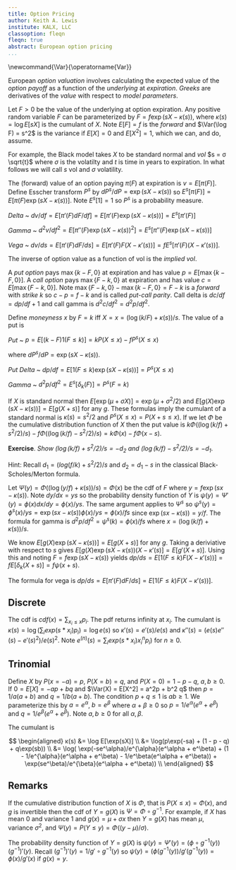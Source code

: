 ```yaml
---
title: Option Pricing
author: Keith A. Lewis
institute: KALX, LLC
classoption: fleqn
fleqn: true
abstract: European option pricing
...
```


\newcommand{\Var}{\operatorname{Var}}

European _option valuation_ involves calculating the expected value of
the _option payoff_ as a function of the _underlying_ at _expiration_.
_Greeks_ are derivatives of the _value_ with respect to _model parameters_.

Let $F > 0$ be the value of the underlying at option expiration.
Any positive random variable $F$ can be parameterized by
$F = f \exp(s X - κ(s))$, where $κ(s) = \log E[s X]$ is the cumulant of $X$.
Note $E[F] = f$ is the _forward_ and $\Var(\log F) = s^2$ is the variance
if $E[X] = 0$ and $E[X^2] = 1$, which we can, and do, assume.

For example, the Black model takes $X$ to be standard normal and  _vol_ 
$s = σ \sqrt{t}$ where $σ$ is the volatilty and $t$ is time in years to expiration.
In what follows we will call $s$ vol and $σ$ volatility.

The (forward) value of an option paying $π(F)$ at expiration is $v = E[π(F)]$.
Define Esscher transform $P^s$ by $dP^s/dP = \exp(s X - κ(s))$ 
so $E^s[π(F)] = E[π(F)\exp(s X - κ(s))]$. Note $E^s[1] = 1$ so $P^s$ is a probability measure.

_Delta_ 
  ~ $dv/df = E[π'(F) dF/df] = E[π'(F)\exp(s X - κ(s))] = E^s[π'(F)]$

_Gamma_ 
  ~ $d^2v/df^2 = E[π''(F)\exp(s X - κ(s))^2] = E^s[π''(F)\exp(s X - κ(s))]$ 

_Vega_
  ~ $dv/ds = E[π'(F) dF/ds] = E[π'(F)F(X - κ'(s))] = fE^s[π'(F)(X - κ'(s))]$.

The inverse of option value as a function of vol is the _implied vol_.

A _put option_ pays $\max\{k - F,0\}$ at expiration and has value $p = E[\max\{k - F,0\}]$.
A _call option_ pays $\max\{F - k, 0\}$ at expiration and has value $c = E[\max\{F - k, 0\}]$.
Note $\max\{F - k, 0\} - \max\{k - F,0\} = F - k$ is a _forward_ with _strike_ $k$ so
$c - p = f - k$ and is called _put-call parity_. 
Call delta is $dc/df = dp/df + 1$ and call gamma is $d^2c/df^2 = d^2p/df^2$.

Define _moneyness_ $x$ by $F = k$ iff $X = x = (\log(k/F) + κ(s))/s$.
The value of a put is

_Put_
  ~ $p = E[(k - F)1(F\le k)] = k P(X \le x) - f P^s(X \le x)$

where $dP^s/dP = \exp(s X - κ(s))$.

_Put Delta_
  ~ $dp/df = E[1(F \le k)\exp(s X - κ(s))] = P^s(X \le x)$ 

_Gamma_
  ~ $d^2p/df^2 = E^s[δ_k(F)] = P^s(F = k)$

If $X$ is standard normal then $E[\exp(\mu + \sigma X)] = \exp(\mu + \sigma^2/2)$
and $E[g(X)\exp(s X - κ(s))] = E[g(X + s)]$ for any $g$.
These formulas imply the cumulant of a standard normal is $κ(s) = s^2/2$
and $P^s(X\le x) = P(X + s \le x)$.
If we let $\Phi$ be the cumulative distribution function of $X$ then
the put value is $k \Phi((\log(k/f) + s^2/2)/s) - f \Phi((\log(k/f) - s^2/2)/s)
= k \Phi(x) - f \Phi(x - s)$.

__Exercise__. _Show $(\log(k/f) + s^2/2)/s = -d_2$ and $(\log(k/f) - s^2/2)/s = -d_1$_.

Hint: Recall $d_1 = (log(f/k) + s^2/2)/s$ and $d_2 = d_1 - s$ in the classical
Black-Scholes/Merton formula.

Let $\Psi(y) = \Phi((\log(y/f) + κ(s))/s) = \Phi(x)$
be the cdf of $F$ where $y = f\exp(s x - κ(s))$. 
Note $dy/dx = y s$ so the probability density function of $Y$ is 
$\psi(y) = \Psi'(y) = \phi(x) dx/dy = \phi(x)/y s$. 
The same argument applies to $\Psi^s$ so 
$\psi^s(y) = \phi^s(x)/y s = \exp(s x - κ(s))\phi(x)/ys = \phi(x)/fs$ since $\exp(s x - κ(s)) = y/f$.
The formula for gamma is $d^2p/df^2 = \psi^s(k) = \phi(x)/fs$ where $x = (\log(k/f) + κ(s))/s$.

We know $E[g(X)\exp(s X - κ(s))] = E[g(X + s)]$ for any $g$. Taking
a deriviative with respect to $s$ gives 
$E[g(X)\exp(s X - κ(s))(X - κ'(s)] = E[g'(X + s)]$. 
Using this and noting $F = f\exp(s X - κ(s))$ 
yields $dp/ds = E[1(F \le k)F(X - κ'(s))] = fE[\delta_k(X + s)] = f\psi(x + s)$.

The formula for vega is $dp/ds = E[π'(F) dF/ds] = E[1(F\le k)F(X - κ'(s))]$.

## Discrete

The cdf is $cdf(x) = \sum_{x_i\le x} p_i$. The pdf returns infinity at $x_i$.
The cumulant is $κ(s) = \log(\sum_i exp(s*x_i) p_i) = \log e(s)$ so
$κ'(s) = e'(s)/e(s)$ and $κ''(s) = (e(s) e''(s) - e'(s)^2)/e(s)^2$.
Note $e^{(n)}(s) = \sum_i exp(s*x_i) x_i^n p_i)$ for $n \ge 0$.

## Trinomial

Define $X$ by $P(x = -a) = p$, $P(X = b) = q$, and $P(X = 0) = 1 - p - q$, $a,b\ge 0$.
If $0 = E[X] = -ap + bq$ and $\Var(X) = E[X^2] = a^2p + b^2 q$ then
$p = 1/a(a + b)$ and $q = 1/b(a+b)$. The condition $p + q \le 1$
is $ab \ge 1$. We parameterize this by $a = e^\alpha$, $b = e^\beta$
where $\alpha + \beta\ge 0$ so $p = 1/e^{\alpha}(e^\alpha + e^\beta)$
and $q = 1/e^{\beta}(e^\alpha + e^\beta)$. Note $a,b\ge0$ for all $\alpha,\beta$.

The cumulant is 

$$
\begin{aligned}
κ(s) &= \log E[\exp(sX)] \\
     &= \log(p\exp(-sa) + (1 - p - q) + q\exp(sb)) \\
     &= \log(
	 		\exp(-se^\alpha)/e^{\alpha}(e^\alpha + e^\beta)
			+ (1 - 1/e^{\alpha}(e^\alpha + e^\beta) - 1/e^\beta(e^\alpha + e^\beta))
			+ \exp(se^\beta)/e^{\beta}(e^\alpha + e^\beta)) \\
\end{aligned}
$$

## Remarks

If the cumulative distribution function of $X$ is $\Phi$, that is $P(X\le x) = \Phi(x)$,
and $g$ is invertible then the cdf of $Y = g(X)$ is $\Psi = \Phi\circ g^{-1}$. For example,
if $X$ has mean $0$ and variance $1$ and $g(x) = \mu + \sigma x$ then $Y = g(X)$ has mean
$\mu$, variance $\sigma^2$, and $\Psi(y) = P(Y\le y) = \Phi((y - \mu)/\sigma)$.

The probability density function of $Y = g(X)$ is $\psi(y) = \Psi'(y) =
(\phi\circ g^{-1}(y))(g^{-1})'(y)$.  Recall $(g^{-1})'(y) = 1/g'\circ
g^{-1}(y)$ so  $\psi(y) = (\phi(g^{-1}(y))/g'(g^{-1}(y)) = \phi(x)/g'(x)$
if $g(x) = y$.
